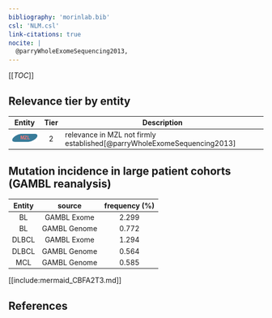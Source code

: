 ```yaml
---
bibliography: 'morinlab.bib'
csl: 'NLM.csl'
link-citations: true
nocite: |
  @parryWholeExomeSequencing2013, 
---
```


[[_TOC_]]




## Relevance tier by entity

|Entity|Tier|Description|
|:------:|:----:|--------------------------------------|
|![MZL](images/icons/MZL_tier2.png)|2|relevance in MZL not firmly established[@parryWholeExomeSequencing2013]|


## Mutation incidence in large patient cohorts (GAMBL reanalysis)

|Entity|source |frequency (%)|
|:------:|:----:|:----:|
|BL|GAMBL Exome |2.299 |
|BL|GAMBL Genome |0.772 |
|DLBCL|GAMBL Exome |1.294 |
|DLBCL|GAMBL Genome |0.564 |
|MCL|GAMBL Genome |0.585 |


[[include:mermaid_CBFA2T3.md]]

## References



